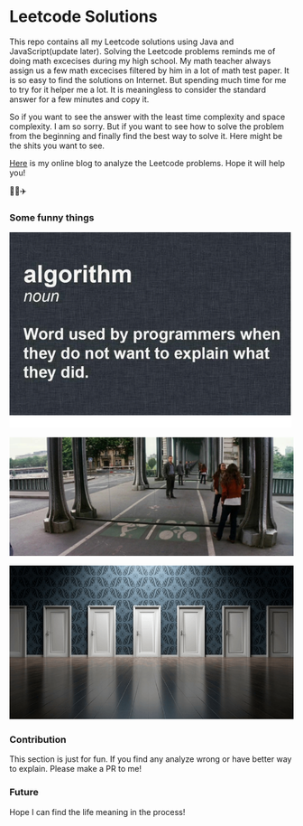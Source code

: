 # Leetcode Solutions

This repo contains all my Leetcode solutions using Java and JavaScript(update later). Solving the Leetcode problems reminds me of doing math excecises during my high school. My math teacher always assign us a few math excecises filtered by him in a lot of math test paper. It is so easy to find the solutions on Internet. But spending much time for me to try for it helper me a lot. It is meaningless to consider the standard answer for a few minutes and copy it.

So if you want to see the answer with the least time complexity and space complexity. I am so sorry. But if you want to see how to solve the problem from the beginning and finally find the best way to solve it. Here might be the shits you want to see.

[Here](https://www.tivarea.top/leetcode/) is my online blog to analyze the Leetcode problems. Hope it will help you!

:calendar::book::airplane:

### Some funny things

![](./assets/algorithm-noun-word-used-by-programmers-when-they-do-not-6470233.png)

![](./assets/recursion.jpeg)

![](./assets/dp.png)

### Contribution

This section is just for fun. If you find any analyze wrong or have better way to explain. Please make a PR to me!

### Future

Hope I can find the life meaning in the process!
